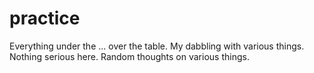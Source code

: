 # practice

Everything under the ... over the table. My dabbling with various things. Nothing serious here.
Random thoughts on various things.
